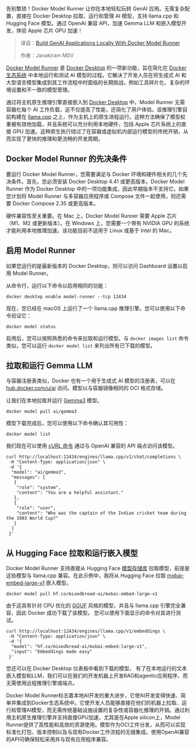 <!--
title: 使用Docker Model Runner在本地构建GenAI应用程序
cover: https://cdn.thenewstack.io/media/2024/09/b152c34d-docker.png
summary: 告别繁琐！Docker Model Runner 让你在本地轻松玩转 GenAI 应用。无需复杂配置，直接在 Docker Desktop 拉取、运行和管理 AI 模型，支持 llama.cpp 和 Hugging Face 模型。通过 OpenAI 兼容 API，加速 Gemma LLM 和嵌入模型开发，体验 Apple 芯片 GPU 加速！
-->

告别繁琐！Docker Model Runner 让你在本地轻松玩转 GenAI 应用。无需复杂配置，直接在 Docker Desktop 拉取、运行和管理 AI 模型，支持 llama.cpp 和 Hugging Face 模型。通过 OpenAI 兼容 API，加速 Gemma LLM 和嵌入模型开发，体验 Apple 芯片 GPU 加速！

> 译自：[Build GenAI Applications Locally With Docker Model Runner](https://thenewstack.io/build-genai-applications-locally-with-docker-model-runner/)
> 
> 作者：Janakiram MSV

[Docker Model Runner](https://docs.docker.com/model-runner/) 是 [Docker Desktop](https://thenewstack.io/create-a-development-environment-in-docker-desktop/) 的一项新功能，旨在简化在 [Docker 生态系统](https://thenewstack.io/docker-launches-hardened-images-intensifying-secure-container-market/) 中本地运行和测试 AI 模型的过程。它解决了开发人员在将生成式 AI 和大型语言模型集成到其工作流程中时面临的长期挑战，例如工具碎片化、复杂的环境设置和不一致的模型管理。

通过将主机原生推理引擎直接嵌入到 [Docker Desktop](https://docs.docker.com/desktop/) 中，Model Runner 无需容器化每个 AI 工作负载，这不仅提高了性能，还简化了用户体验。该推理引擎目前构建在 [llama.cpp](https://github.com/ggml-org/llama.cpp) 之上，作为主机上的原生进程运行。这种方法确保了模型权重被有效地加载，并且系统可以充分利用本地硬件，包括 Apple 芯片系统上的直接 GPU 加速。这种原生执行绕过了在容器或虚拟机内部运行模型的传统开销，从而实现了更快的推理和更流畅的开发周期。

## Docker Model Runner 的先决条件

要运行 Docker Model Runner，您需要满足与 Docker 环境和硬件相关的几个先决条件。首先，您必须安装 Docker Desktop 4.41 或更高版本。Docker Model Runner 作为 Docker Desktop 中的一项功能集成，因此早期版本不支持它。如果您计划将 Model Runner 与多容器应用程序或 Compose 文件一起使用，则还需要 Docker Compose 2.35 或更高版本。

硬件兼容性至关重要。在 Mac 上，Docker Model Runner 需要 Apple 芯片（M1、M2 或更新版本）。在 Windows 上，您需要一个带有 NVIDIA GPU 的系统才能利用本地推理加速。该功能目前不适用于 Linux 或基于 Intel 的 Mac。

## 启用 Model Runner

如果您运行的是最新版本的 Docker Desktop，则可以访问 Dashboard 设置以启用 Model Runner。

从命令行，运行以下命令以启用相同的功能：

```
docker desktop enable model-runner --tcp 12434
```

现在，您已经在 macOS 上运行了一个 llama.cpp 推理引擎。您可以使用以下命令验证它：

```
docker model status
```

启用后，您可以按照熟悉的命令来拉取和运行模型。与 `docker images list` 命令类似，您可以运行 `docker model list` 来列出所有已下载的模型。

## 拉取和运行 Gemma LLM

与容器注册表类似，Docker 也有一个用于生成式 AI 模型的注册表，可以在 [hub.docker.com/u/ai](https://hub.docker.com/u/ai) 访问。模型以与容器镜像相同的 OCI 格式存储。

让我们在本地拉取并运行 [Gemma3](https://blog.google/technology/developers/gemma-3/) 模型。

```
docker model pull ai/gemma3
```

模型下载完成后，您可以使用以下命令确认其可用性：

```
docker model list
```

我们现在可以使用 [cURL 命令](https://thenewstack.io/curl-fights-a-flood-of-ai-generated-bug-reports-from-hackerone/) 通过与 OpenAI 兼容的 API 端点访问该模型。

```
curl http://localhost:12434/engines/llama.cpp/v1/chat/completions \
 -H "Content-Type: application/json" \
 -d '{
  "model": "ai/gemma3",
  "messages": [
   {
    "role": "system",
    "content": "You are a helpful assistant."
   },
   {
    "role": "user",
    "content": "Who was the captain of the Indian cricket team during the 1983 World Cup?"
   }
  ]
 }'
```

## 从 Hugging Face 拉取和运行嵌入模型

Docker Model Runner 支持直接从 Hugging Face [模型存储库](https://huggingface.co/models) 拉取模型，前提是这些模型与 llama.cpp 兼容。在此示例中，我将从 Hugging Face 拉取 [mxbai-embed-large-v1](https://huggingface.co/mixedbread-ai/mxbai-embed-large-v1) 嵌入模型。

```
docker model pull hf.co/mixedbread-ai/mxbai-embed-large-v1
```

由于这具有针对 CPU 优化的 [GGUF](https://huggingface.co/docs/hub/en/gguf) 风格的模型，并且与 llama.cpp 引擎完全兼容，因此 Docker 成功下载了该模型。
您可以使用下面显示的命令对其进行测试。

```
curl http://localhost:12434/engines/llama.cpp/v1/embeddings \
 -H "Content-Type: application/json" \
 -d '{
  "model": "hf.co/mixedbread-ai/mxbai-embed-large-v1",
  "input": "Embeddings made easy"
 }'
```

您还可以在 Docker Desktop 仪表板中看到下载的模型。
有了在本地运行的文本嵌入模型和LLM，我们可以在我们的开发机器上开发RAG和agentic应用程序，而无需使用远程推理引擎或端点。

Docker Model Runner标志着本地AI开发的重大进步，它使AI开发变得快速、简单并集成到Docker生态系统中。它使开发人员能够直接在他们的机器上拉取、运行和管理AI模型，而无需传统基础设施设置的复杂性或容器化推理的开销。通过利用主机原生推理引擎并支持直接GPU加速，尤其是在Apple silicon上，Model Runner提供了高性能和高效的资源使用。模型作为OCI工件分发，从而可以实现标准化打包、版本控制以及与现有Docker工作流程的无缝集成。使用OpenAI兼容的API可确保轻松采用并与现有应用程序兼容。